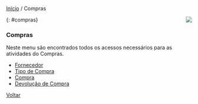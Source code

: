 [Início](index.md) / Compras

<a href="http://docs.continentenuvem.com.br/dicas.html#dicas"><img align="right" src="http://docs.continentenuvem.com.br/images/dicas.png"></a>





{: #compras}

### Compras

Neste menu são encontrados todos os acessos necessários para as atividades do Compras.

- [Fornecedor](compras_fornecedor.md)
- [Tipo de Compra](compras_tipo_compra.md)
- [Compra](compras_compra.md)
- [Devolução de Compra](compras_devolucao_compra.md)







[Voltar](index.md)

